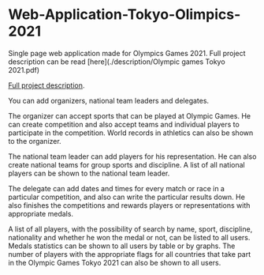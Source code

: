# Web-Application-Tokyo-Olimpics-2021

Single page web application made for Olympics Games 2021.
Full project description can be read [here](./description/Olympic games Tokyo 2021.pdf)


[Full project description](./doc/doc.pdf).


You can add organizers, national team leaders and delegates.

The organizer can accept sports that can be played at Olympic Games. He can create competition and also accept teams and individual players to participate in the competition. World records in athletics can also be shown to the organizer.

The national team leader can add players for his representation. He can also create national teams for group sports and discipline. A list of all national players can be shown to the national team leader.

The delegate can add dates and times for every match or race in a particular competition, and also can write the particular results down. He also finishes the competitions and rewards players or representations with appropriate medals.

A list of all players, with the possibility of search by name, sport, discipline, nationality and whether he won the medal or not, can be listed to all users.
Medals statistics can be shown to all users by table or by graphs.
The number of players with the appropriate flags for all countries that take part in the Olympic Games Tokyo 2021 can also be shown to all users.
